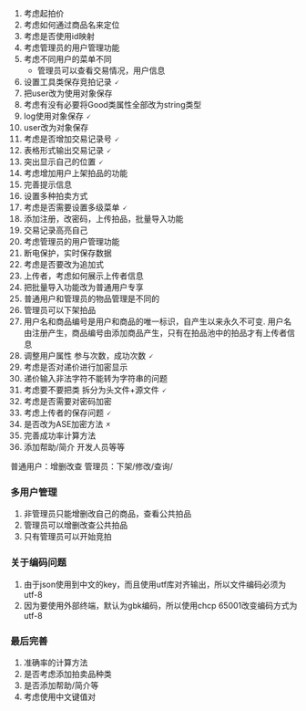 1. 考虑起拍价
2. 考虑如何通过商品名来定位
3. 考虑是否使用id映射 
4. 考虑管理员的用户管理功能
5. 考虑不同用户的菜单不同
   * 管理员可以查看交易情况，用户信息
6. 设置工具类保存竞拍记录    🗸
7. 把user改为使用对象保存   
8. 考虑有没有必要将Good类属性全部改为string类型
9. log使用对象保存         🗸
10. user改为对象保存
11. 考虑是否增加交易记录号      🗸
12. 表格形式输出交易记录        🗸
13. 突出显示自己的位置          🗸
14. 考虑增加用户上架拍品的功能     
15. 完善提示信息
16. 设置多种拍卖方式      
17. 考虑是否需要设置多级菜单    🗸
18. 添加注册，改密码，上传拍品，批量导入功能 
19. 交易记录高亮自己
20. 考虑管理员的用户管理功能 
21. 断电保护，实时保存数据 
22. 考虑是否要改为追加式
23. 上传者，考虑如何展示上传者信息
24. 把批量导入功能改为普通用户专享
25. 普通用户和管理员的物品管理是不同的
26. 管理员可以下架拍品
27. 用户名和商品编号是用户和商品的唯一标识，自产生以来永久不可变.
   用户名由注册产生，商品编号由添加商品产生，只有在拍品池中的拍品才有上传者信息
28. 调整用户属性  参与次数，成功次数  🗸
29. 考虑是否对递价进行加密显示
30. 递价输入非法字符不能转为字符串的问题
31. 考虑要不要把类 拆分为头文件+源文件 🗸
32. 考虑是否需要对密码加密 
33. 考虑上传者的保存问题    🗸
34. 是否改为ASE加密方法    🗴
35. 完善成功率计算方法  
36. 添加帮助/简介 开发人员等等

普通用户：增删改查
管理员：下架/修改/查询/
### 多用户管理
1. 非管理员只能增删改自己的商品，查看公共拍品
2. 管理员可以增删改查公共拍品
3. 只有管理员可以开始竞拍


### 关于编码问题
1. 由于json使用到中文的key，而且使用utf库对齐输出，所以文件编码必须为utf-8
2. 因为要使用外部终端，默认为gbk编码，所以使用chcp 65001改变编码方式为utf-8


### 最后完善
1. 准确率的计算方法
2. 是否考虑添加拍卖品种类
3. 是否添加帮助/简介等
4. 考虑使用中文键值对